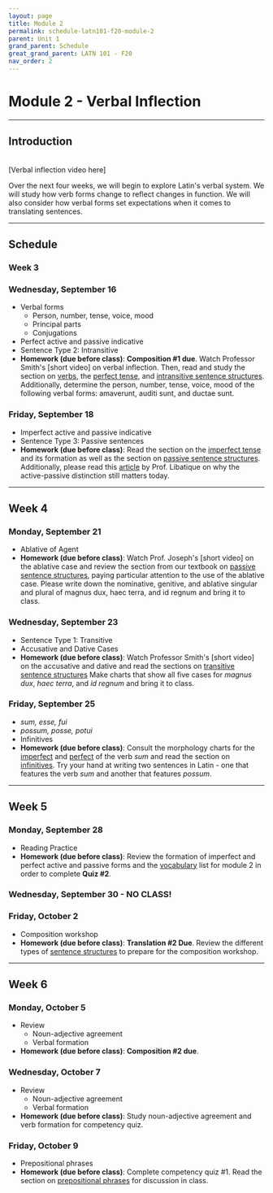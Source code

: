 ```yaml
---
layout: page
title: Module 2
permalink: schedule-latn101-f20-module-2
parent: Unit 1
grand_parent: Schedule
great_grand_parent: LATN 101 - F20
nav_order: 2
---
```


# Module 2 - Verbal Inflection

***

## Introduction
&nbsp;  
[Verbal inflection video here]

Over the next four weeks, we will begin to explore Latin's verbal system. We will study how verb forms change to reflect changes in function. We will also consider how verbal forms set expectations when it comes to translating sentences.

***

## Schedule

### Week 3

### Wednesday, September 16
- Verbal forms
  - Person, number, tense, voice, mood
  - Principal parts
  - Conjugations
- Perfect active and passive indicative
- Sentence Type 2: Intransitive
- **Homework (due before class)**: **Composition #1 due**. Watch Professor Smith's [short video] on verbal inflection. Then, read and study the section on [verbs](https://lingualatina.github.io/textbook/presentation/02-verbs/overview/), the [perfect tense](https://lingualatina.github.io/textbook/presentation/02-verbs/perfect/), and [intransitive sentence structures](https://lingualatina.github.io/textbook/presentation/02-verbs/sentence-structures/#intransitive-sentences). Additionally, determine the person, number, tense, voice, mood of the following verbal forms: amaverunt, auditi sunt, and ductae sunt.

### Friday, September 18
- Imperfect active and passive indicative
- Sentence Type 3: Passive sentences
- **Homework (due before class)**: Read the section on the [imperfect tense](https://lingualatina.github.io/textbook/presentation/02-verbs/imperfect/) and its formation as well as the section on [passive sentence structures](https://lingualatina.github.io/textbook/presentation/02-verbs/sentence-structures/#passive-sentences). Additionally, please read this [article](https://eidolon.pub/object-ifying-language-fd8d3d75cb6f) by Prof. Libatique on why the active-passive distinction still matters today.

***

## Week 4

### Monday, September 21
- Ablative of Agent
- **Homework (due before class)**: Watch Prof. Joseph's [short video] on the ablative case and review the section from our textbook on [passive sentence structures](https://lingualatina.github.io/textbook/presentation/02-verbs/sentence-structures/#passive-sentences), paying particular attention to the use of the ablative case. Please write down the nominative, genitive, and ablative singular and plural of magnus dux, haec terra, and id regnum and bring it to class.

### Wednesday, September 23
- Sentence Type 1: Transitive
- Accusative and Dative Cases
- **Homework (due before class)**: Watch Professor Smith's [short video] on the accusative and dative and read the sections on [transitive sentence structures](https://lingualatina.github.io/textbook/presentation/02-verbs/sentence-structures/#transitive-sentences) Make charts that show all five cases for *magnus dux*, *haec terra*, and *id regnum* and bring it to class.

### Friday, September 25
- *sum, esse, fui*
- *possum, posse, potui*
- Infinitives
- **Homework (due before class)**: Consult the morphology charts for the [imperfect](https://lingualatina.github.io/textbook/reference/irregular-verbs-paradigms/#imperfect-active-indicative) and [perfect](https://lingualatina.github.io/textbook/reference/irregular-verbs-paradigms/#perfect-active-indicative) of the verb *sum* and read the section on [infinitives](https://lingualatina.github.io/textbook/presentation/04-verbal-nouns-and-adjectives/infinitives/). Try your hand at writing two sentences in Latin - one that features the verb *sum* and another that features *possum*.

***

## Week 5

### Monday, September 28
- Reading Practice
- **Homework (due before class)**: Review the formation of imperfect and perfect active and passive forms and the [vocabulary](https://lingualatina.github.io/textbook/vocabulary/02-verbs/) list for module 2 in order to complete **Quiz #2**.

### Wednesday, September 30 - NO CLASS!

### Friday, October 2
- Composition workshop
- **Homework (due before class)**: **Translation #2 Due**. Review the different types of [sentence structures](https://lingualatina.github.io/textbook/presentation/02-verbs/sentence-structures/) to prepare for the composition workshop.

***

## Week 6

### Monday, October 5
- Review
  - Noun-adjective agreement
  - Verbal formation
- **Homework (due before class)**: **Composition #2 due**.

### Wednesday, October 7
- Review
  - Noun-adjective agreement
  - Verbal formation
- **Homework (due before class)**: Study noun-adjective agreement and verb formation for competency quiz.

### Friday, October 9
- Prepositional phrases
- **Homework (due before class)**: Complete competency quiz #1. Read the section on [prepositional phrases](https://lingualatina.github.io/textbook/presentation/03-place-and-time/#prepositional-phrases) for discussion in class.
